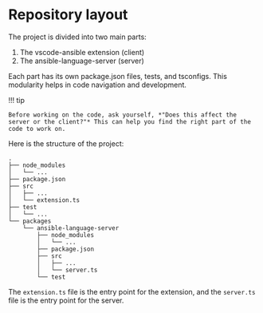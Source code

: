 # Repository layout

The project is divided into two main parts:

1. The vscode-ansible extension (client)
2. The ansible-language-server (server)

Each part has its own package.json files, tests, and tsconfigs. This modularity
helps in code navigation and development.

!!! tip

    Before working on the code, ask yourself, *"Does this affect the server or the client?"* This can help you find the right part of the code to work on.

Here is the structure of the project:

```text
.
├── node_modules
│   └── ...
├── package.json
├── src
│   ├── ...
│   └── extension.ts
├── test
│   └── ...
└── packages
    └── ansible-language-server
        ├── node_modules
        │   └── ...
        ├── package.json
        ├── src
        │   ├── ...
        │   └── server.ts
        └── test
```

The `extension.ts` file is the entry point for the extension, and the
`server.ts` file is the entry point for the server.
